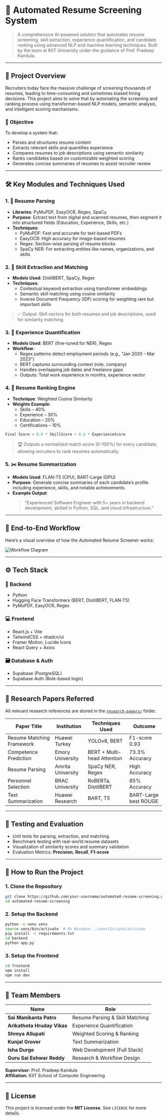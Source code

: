 # 🤖 Automated Resume Screening System

> A comprehensive AI-powered solution that automates resume screening, skill extraction, experience quantification, and candidate ranking using advanced NLP and machine learning techniques. Built by the team at KIIT University under the guidance of Prof. Pradeep Kandula.

---

## 🧠 Project Overview

Recruiters today face the massive challenge of screening thousands of resumes, leading to time-consuming and sometimes biased hiring decisions. This project aims to solve that by automating the screening and ranking process using transformer-based NLP models, semantic analysis, and intelligent scoring mechanisms.

### 🎯 Objective

To develop a system that:
- Parses and structures resume content
- Extracts relevant skills and quantifies experience
- Compares resumes to job descriptions using semantic similarity
- Ranks candidates based on customizable weighted scoring
- Generates concise summaries of resumes to assist recruiter review

---

## 🛠️ Key Modules and Techniques Used

### 1. 📄 Resume Parsing
- **Libraries**: PyMuPDF, EasyOCR, Regex, SpaCy  
- **Purpose**: Extract text from digital and scanned resumes, then segment it into structured fields (Education, Experience, Skills, etc.)  
- **Techniques**:
  - PyMuPDF: Fast and accurate for text-based PDFs
  - EasyOCR: High accuracy for image-based resumes
  - Regex: Section-wise parsing of resume blocks
  - SpaCy NER: For extracting entities like names, organizations, and skills

### 2. 🧠 Skill Extraction and Matching
- **Models Used**: DistilBERT, SpaCy, Regex  
- **Techniques**:
  - Contextual keyword extraction using transformer embeddings
  - Semantic skill matching using cosine similarity
  - Inverse Document Frequency (IDF) scoring for weighting rare but important skills  
> ✅ Output: Skill vectors for both resumes and job descriptions, used for similarity matching

### 3. 🧾 Experience Quantification
- **Models Used**: BERT (fine-tuned for NER), Regex  
- **Workflow**:
  - Regex patterns detect employment periods (e.g., "Jan 2020 – Mar 2023")
  - BERT captures surrounding context (role, company)
  - Handles overlapping job dates and freelance gaps
  - Outputs: Total work experience in months, experience vector

### 4. 🧮 Resume Ranking Engine
- **Technique**: Weighted Cosine Similarity  
- **Weights Example**:  
  - Skills – 40%  
  - Experience – 30%  
  - Education – 20%  
  - Certifications – 10%  

```python
Final Score = 0.6 * SkillScore + 0.4 * ExperienceScore
```

> 🏆 Outputs a normalized match score (0–100%) for every candidate, allowing recruiters to rank resumes automatically.

### 5. ✂️ Resume Summarization
- **Models Used**: FLAN-T5 (CPU), BART-Large (GPU)  
- **Purpose**: Generate concise summaries of each candidate’s profile including experience, skills, and notable achievements.  
- **Example Output**:  
  > “Experienced Software Engineer with 5+ years in backend development, skilled in Python, SQL, and cloud infrastructure.”

---

## 🔁 End-to-End Workflow

Here’s a visual overview of how the Automated Resume Screener works:

![Workflow Diagram](./workflow.png)

---

## ⚙️ Tech Stack

### 🔧 Backend
- Python   
- Hugging Face Transformers (BERT, DistilBERT, FLAN-T5)  
- PyMuPDF, EasyOCR, Regex  

### 💻 Frontend
- React.js + Vite  
- TailwindCSS + shadcn/ui  
- Framer Motion, Lucide Icons  
- React Query + Axios  

### 🗃️ Database & Auth
- Supabase (PostgreSQL)  
- Supabase Auth (Role-based login)   

---

## 📑 Research Papers Referred

All relevant research references are stored in the [`research-papers/`](./research-papers/) folder.

| Paper Title | Institution | Techniques Used | Outcome |
|-------------|-------------|-----------------|---------|
| Resume Matching Framework | Huawei Turkey | YOLOv8, BERT | F1-score 0.93 |
| Competence Prediction | Emory University | BERT + Multi-head Attention | 73.3% Accuracy |
| Resume Parsing | Amrita University | SpaCy NER, Regex | High Accuracy |
| Personnel Selection | BRAC University | RoBERTa, DistilBERT | 85% Accuracy |
| Text Summarization | Huawei Research | BART, T5 | BART-Large best ROUGE |

---

## 🧪 Testing and Evaluation

- Unit tests for parsing, extraction, and matching  
- Benchmark testing with real-world resume datasets  
- Visualization of similarity scores and summary validation  
- Evaluation Metrics: **Precision**, **Recall**, **F1-score**

---

## 🚀 How to Run the Project

### 1. Clone the Repository
```bash
git clone https://github.com/your-username/automated-resume-screening.git
cd automated-resume-screening
```

### 2. Setup the Backend
```bash
python -m venv venv
source venv/bin/activate  # On Windows: .\venv\Scripts\activate
pip install -r requirements.txt
cd backend
python app.py
```

### 3. Setup the Frontend
```bash
cd frontend
npm install
npm run dev
```

---


## 👥 Team Members

| Name | Role |
|------|------|
| **Sai Manikanta Patro** | Resume Parsing & Skill Matching |
| **Arikathota Hruday Vikas** | Experience Quantification |
| **Shreya Allupati** | Weighted Scoring & Ranking |
| **Kunjal Grover** | Text Summarization |
| **Isha Durge** | Web Development (Full Stack) |
| **Guru Sai Eshwar Reddy** | Research & Workflow Design |

**Supervisor:** Prof. Pradeep Kandula  
**Affiliation:** KIIT School of Computer Engineering

---

## 📜 License

This project is licensed under the **MIT License**. See `LICENSE` for more details.

 
